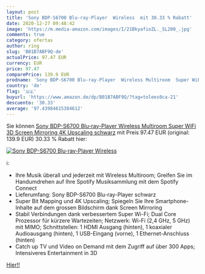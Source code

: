 ```yaml
---
layout: post
title: 'Sony BDP-S6700 Blu-ray-Player  Wireless  mit 30.33 % Rabatt'
date: 2020-12-27 09:48:42
image: 'https://m.media-amazon.com/images/I/21BkyafioZL._SL200_.jpg'
comments: true
category: ofertas
author: ring
slug: 'B01B7ABF9Q-de'
actualPrice: 97.47 EUR
currency: EUR
price: 97.47
comparePrice: 139.9 EUR
prodname: 'Sony BDP-S6700 Blu-ray-Player  Wireless Multiroom  Super WiFi  3D  Screen Mirroring  4K Upscaling  schwarz'
country: 'de'
flag: '🇩🇪'
buyurl: 'https://www.amazon.de/dp/B01B7ABF9Q/?tag=tolees0ca-21'
descuento: '30.33'
average: '97.43984615384612'
---
```


Sie können [Sony BDP-S6700 Blu-ray-Player  Wireless Multiroom  Super WiFi  3D  Screen Mirroring  4K Upscaling  schwarz](https://www.amazon.de/dp/B01B7ABF9Q/?tag=tolees0ca-21) mit Preis 97.47 EUR (original: 139.9 EUR) 30.33 % Rabatt hier:

[![Sony BDP-S6700 Blu-ray-Player  Wireless ](https://m.media-amazon.com/images/I/21BkyafioZL._SL200_.jpg)](https://www.amazon.de/dp/B01B7ABF9Q/?tag=tolees0ca-21)

ℹ️:

- Ihre Musik überall und jederzeit mit Wireless Multiroom; Greifen Sie im Handumdrehen auf Ihre Spotify Musiksammlung mit dem Spotify Connect
- Lieferumfang: Sony BDP-S6700 Blu-ray-Player schwarz
- Super Bit Mapping und 4K Upscaling; Spiegeln Sie Ihre Smartphone-Inhalte auf dem grossen Bildschirm dank Screen Mirroring
- Stabil Verbindungen dank verbessertem Super Wi-Fi; Dual Core Prozessor für kürzere Wartezeiten; Netzwerk: Wi-Fi (2,4 GHz, 5 GHz) mit MIMO; Schnittstellen: 1 HDMI Ausgang (hinten), 1 koaxialer Audioausgang (hinten), 1 USB-Eingang (vorne), 1 Ethernet-Anschluss (hinten)
- Catch up TV und Video on Demand mit dem Zugriff auf über 300 Apps; Intensiveres Entertainment in 3D

[Hier!!](https://www.amazon.de/dp/B01B7ABF9Q/?tag=tolees0ca-21)
